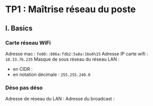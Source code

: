 # TP1 : Maîtrise réseau du poste
## I. Basics
### Carte réseau WiFi
Adresse mac : ``fe80::806a:fdb2:5a8a:16e6%15``
Adresse IP carte wifi : ``10.33.76.235``
Masque de sous réseau du réseau LAN :
 - en CIDR : 
 - en notation décimale : ``255.255.240.0``

 ### Déso pas déso
 Adresse de réseau du LAN : 
 Adresse du broadcast : 
 
